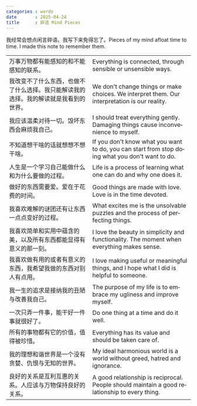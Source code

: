 ```yaml
---
categories : words
date       : 2025-04-24
title      : 碎语 Mind Pieces
---
```

<p>
  我经常会想点闲言碎语。我写下来免得忘了。<span lang="en">Pieces of my mind afloat time to time. I made this note to remember them.</span>
</p>

<table class="two-columns">

  <tr>
    <td>
      万事万物都有能感知的和不能感知的联系。
    </td>
    <td>
      <span lang="en">
        Everything is connected, through sensible or unsensible ways.
      </span>
    </td>
  </tr>

<tr>
    <td>
      我改变不了什么东西，也做不了什么选择。我只能解读我的选择。我的解读就是我看到的世界。
    </td>
    <td>
      <span lang="en">
        We don't change things or make choices. We interpret them. Our interpretation is our reality.
      </span>
    </td>
</tr>

<tr>
    <td>
      我应该温柔对待一切。毁坏东西会麻烦我自己。
    </td>
    <td>
      <span lang="en">
        I should treat everything gently. Damaging things cause inconvenience to myself.
      </span>
    </td>
</tr>

<tr>
    <td>
      不知道想干啥的话就想想不想干啥。
    </td>
    <td>
      <span lang="en">
        If you don't know what you want to do, you can start from stop doing what you don't want to do.
      </span>
    </td>
</tr>

<tr>
    <td>
      人生是一个学习自己能做什么和为什么要做的过程。
    </td>
    <td>
      <span lang="en">
        Life is a process of learning what one can do and why one does it.
      </span>
    </td>
</tr>

<tr>
    <td>
      做好的东西需要爱。爱在于花费的时间。
    </td>
    <td>
      <span lang="en">
        Good things are made with love. Love is in the time devoted.</span>
    </td>
</tr>

<tr>
    <td>
      我喜欢难解的谜团还有让东西一点点变好的过程。
    </td>
    <td>
      <span lang="en">
        What excites me is the unsolvable puzzles and the process of perfecting things.
      </span>
    </td>
</tr>

<tr>
    <td>
        我喜欢简单和实用中蕴含的美，以及所有东西都能显得有意义的那一刻。
    </td>
    <td>
      <span lang="en">
        I love the beauty in simplicity and functionality. The moment when everything makes sense.
      </span>
    </td>
</tr>

<tr>
    <td>
        我喜欢做有用的或者有意义的东西，我希望我做的东西对别人有点用。
    </td>
    <td>
      <span lang="en">
        I love making useful or meaningful things, and I hope what I did is helpful to someone.
      </span>
    </td>
</tr>

<tr>
    <td>
        我一生的追求是接纳我的丑陋与改善我自己。
    </td>
    <td>
      <span lang="en">
        The purpose of my life is to embrace my ugliness and improve myself.
      </span>
    </td>
</tr>

<tr>
    <td>
        一次只弄一件事，能干好一件事就很好了。
    </td>
    <td>
      <span lang="en">
        Do one thing at a time and do it well.
      </span>
    </td>
</tr>

<tr>
    <td>
        所有的事物都有它的价值，值得被珍惜。
    </td>
    <td>
      <span lang="en">
        Everything has its value and should be taken care of.
      </span>
    </td>
</tr>

<tr>
    <td>
        我的理想和谐世界是一个没有贪婪、仇恨与无知的世界。
    </td>
    <td>
      <span lang="en">
        My ideal harmonious world is a world without greed, hatred and ignorance.
      </span>
    </td>
</tr>

<tr>
    <td>
        良好的关系是互利互惠的关系。人应该与万物保持良好的关系。
    </td>
    <td>
      <span lang="en">
        A good relationship is reciprocal. People should maintain a good relationship to every thing.
      </span>
    </td>
</tr>

</table>